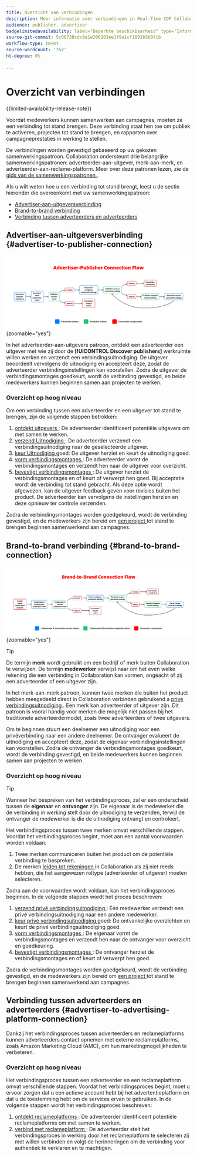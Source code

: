```yaml
---
title: Overzicht van verbindingen
description: Meer informatie over verbindingen in Real-Time CDP Collaboration.
audience: publisher, advertiser
badgelimitedavailability: label="Beperkte beschikbaarheid" type="Informative" url="https://helpx.adobe.com/legal/product-descriptions/real-time-customer-data-platform-collaboration.html newtab=true"
source-git-commit: 5c08738cdc8e1e208203ee1f9a1cf1891b5b07cb
workflow-type: tm+mt
source-wordcount: '752'
ht-degree: 0%

---
```


# Overzicht van verbindingen

{{limited-availability-release-note}}

Voordat medewerkers kunnen samenwerken aan campagnes, moeten ze een verbinding tot stand brengen. Deze verbinding staat hen toe om publiek te activeren, projecten tot stand te brengen, en rapporten over campagneprestaties in werking te stellen.

De verbindingen worden gevestigd gebaseerd op uw gekozen samenwerkingspatroon. Collaboration ondersteunt drie belangrijke samenwerkingspatronen: adverteerder-aan-uitgever, merk-aan-merk, en adverteerder-aan-reclame-platform. Meer over deze patronen lezen, zie de [ gids van de samenwerkingspatronen ](/help/guide/overview/collaboration-patterns.md).

Als u wilt weten hoe u een verbinding tot stand brengt, leest u de sectie hieronder die overeenkomt met uw samenwerkingspatroon:

- [Advertiser-aan-uitgeversverbinding](#advertiser-to-publisher-connection)
- [Brand-to-brand verbinding](#brand-to-brand-connection)
- [Verbinding tussen adverteerders en adverteerders](#advertiser-to-advertising-platform-connection)

## Advertiser-aan-uitgeversverbinding {#advertiser-to-publisher-connection}

![ diagram op hoog niveau van het adverteerder-uitgever verbindingsproces.](/help/assets/connect/establish-connection/advertiser-publisher-flow.png){zoomable="yes"}

In het adverteerder-aan-uitgevers patroon, ontdekt een adverteerder een uitgever met wie zij door de **[!UICONTROL Discover publishers]** werkruimte willen werken en verzendt een verbindingsuitnodiging. De uitgever beoordeelt vervolgens de uitnodiging en accepteert deze, zodat de adverteerder verbindingsinstellingen kan voorstellen. Zodra de uitgever de verbindingsmontages goedkeurt, wordt de verbinding gevestigd, en beide medewerkers kunnen beginnen samen aan projecten te werken.

### Overzicht op hoog niveau

Om een verbinding tussen een adverteerder en een uitgever tot stand te brengen, zijn de volgende stappen betrokken:

1. [ ontdekt uitgevers ](./discover-collaborators.md): De adverteerder identificeert potentiële uitgevers om met samen te werken.
2. [ verzend Uitnodiging ](./establishing-connections.md#send-invite): De adverteerder verzendt een verbindingsuitnodiging naar de geselecteerde uitgever.
3. [ keur Uitnodiging ](./establishing-connections.md#accept-invite) goed: De uitgever herziet en keurt de uitnodiging goed.
4. [ vorm verbindingsmontages ](./establishing-connections.md#configure-connection-settings): De adverteerder vormt de verbindingsmontages en verzendt hen naar de uitgever voor overzicht.
5. [ bevestigt verbindingsmontages ](./establishing-connections.md#review-connection-settings): De uitgever herziet de verbindingsmontages en of keurt of verwerpt hen goed. Bij acceptatie wordt de verbinding tot stand gebracht. Als deze optie wordt afgewezen, kan de uitgever feedback geven voor revisies buiten het product. De adverteerder kan vervolgens de instellingen herzien en deze opnieuw ter controle verzenden.

Zodra de verbindingsmontages worden goedgekeurd, wordt de verbinding gevestigd, en de medewerkers zijn bereid om [ een project ](/help/guide/collaborate/manage-projects.md#create-project) tot stand te brengen beginnen samenwerkend aan campagnes.

## Brand-to-brand verbinding {#brand-to-brand-connection}

![ diagram op hoog niveau van het merk-aan-merk verbindingsproces.](/help/assets/connect/establish-connection/brand-to-brand-flow.png){zoomable="yes"}

>[!TIP]
>
>De termijn **merk** wordt gebruikt om een bedrijf of merk buiten Collaboration te verwijzen. De termijn **medewerker** verwijst naar om het even welke rekening die een verbinding in Collaboration kan vormen, ongeacht of zij een adverteerder of een uitgever zijn.

In het merk-aan-merk patroon, kunnen twee merken die buiten het product hebben meegedeeld direct in Collaboration verbinden gebruikend a [ privé verbindingsuitnodiging ](#private-connection-invite). Een merk kan adverteerder of uitgever zijn. Dit patroon is vooral handig voor merken die mogelijk niet passen bij het traditionele adverteerdermodel, zoals twee adverteerders of twee uitgevers.

Om te beginnen stuurt een deelnemer een uitnodiging voor een privéverbinding naar een andere deelnemer. De ontvanger evalueert de uitnodiging en accepteert deze, zodat de eigenaar verbindingsinstellingen kan voorstellen. Zodra de ontvanger de verbindingsmontages goedkeurt, wordt de verbinding gevestigd, en beide medewerkers kunnen beginnen samen aan projecten te werken.

### Overzicht op hoog niveau

>[!TIP]
>
>Wanneer het bespreken van het verbindingsproces, zal er een onderscheid tussen de **eigenaar** en **ontvanger** zijn. De eigenaar is de medewerker die de verbinding in werking stelt door de uitnodiging te verzenden, terwijl de ontvanger de medewerker is die de uitnodiging ontvangt en controleert.

Het verbindingsproces tussen twee merken omvat verschillende stappen. Voordat het verbindingsproces begint, moet aan een aantal voorwaarden worden voldaan:

1. Twee merken communiceren buiten het product om de potentiële verbinding te bespreken.
1. De merken [ leiden tot rekeningen ](/help/guide/setup/onboard-account.md) in Collaboration als zij niet reeds hebben, die het aangewezen roltype (adverteerder of uitgever) moeten selecteren.

Zodra aan de voorwaarden wordt voldaan, kan het verbindingsproces beginnen. In de volgende stappen wordt het proces beschreven:

1. [ verzend privé verbindingsuitnodiging ](./establishing-connections.md#private-connection-invite): Één medewerker verzendt een privé verbindingsuitnodiging naar een andere medewerker.
2. [ keur privé verbindingsuitnodiging ](./establishing-connections.md#accept-invite) goed: De ontvankelijke overzichten en keurt de privé verbindingsuitnodiging goed.
3. [ vorm verbindingsmontages ](./establishing-connections.md#configure-connection-settings): De eigenaar vormt de verbindingsmontages en verzendt hen naar de ontvanger voor overzicht en goedkeuring.
4. [ bevestigt verbindingsmontages ](./establishing-connections.md#review-connection-settings): De ontvanger herziet de verbindingsmontages en of keurt of verwerpt hen goed.

Zodra de verbindingsmontages worden goedgekeurd, wordt de verbinding gevestigd, en de medewerkers zijn bereid om [ een project ](/help/guide/collaborate/manage-projects.md#create-project) tot stand te brengen beginnen samenwerkend aan campagnes.

## Verbinding tussen adverteerders en adverteerders {#advertiser-to-advertising-platform-connection}

Dankzij het verbindingsproces tussen adverteerders en reclameplatforms kunnen adverteerders contact opnemen met externe reclameplatforms, zoals Amazon Marketing Cloud (AMC), om hun marketingmogelijkheden te verbeteren.

### Overzicht op hoog niveau

Het verbindingsproces tussen een adverteerder en een reclameplatform omvat verschillende stappen. Voordat het verbindingsproces begint, moet u ervoor zorgen dat u een actieve account hebt bij het advertentieplatform en dat u de toestemming hebt om de services ervan te gebruiken. In de volgende stappen wordt het verbindingsproces beschreven:

1. [ ontdekt reclameplatforms ](./discover-collaborators.md): De adverteerder identificeert potentiële reclameplatforms om met samen te werken.
2. [ verbind met reclameplatform ](./advertising-platforms/overview.md#advertising-platforms-overview): De adverteerder stelt het verbindingsproces in werking door het reclameplatform te selecteren zij met willen verbinden en volgt de herinneringen om de verbinding voor authentiek te verklaren en te machtigen.
